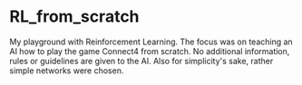 # RL_from_scratch

My playground with Reinforcement Learning. The focus was on teaching an AI how to play the game Connect4 from scratch. No additional information, rules or guidelines are given to the AI. Also for simplicity's sake, rather simple networks were chosen. 